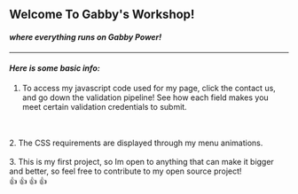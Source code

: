 ## Welcome To Gabby's Workshop!

#### _where everything runs on Gabby Power!_
_____
#### *Here is some basic info:*
1. To access my javascript code used for my page, click the contact us, and go down the validation pipeline! See how each field makes you meet certain validation credentials to submit.
<br>
<br>
2. The CSS requirements are displayed through my menu animations.
<br>
<br>
3. This is my first project, so Im open to anything that can make it bigger and better, so feel free to contribute to my open source project!
<br>
👍 👍 👍 👍 
